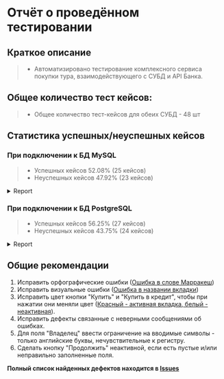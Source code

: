 # Отчёт о проведённом тестировании

## Краткое описание
> * Автоматизировано тестирование комплексного сервиса покупки тура, взаимодействующего с СУБД и API Банка.

## Общее количество тест кейсов:
> * Общее количество тест-кейсов для обеих СУБД - 48 шт

## Статистика успешных/неуспешных кейсов

### При подключении к БД MySQL
> * Успешных кейсов 52.08% (25 кейсов)
> * Неуспешных кейсов 47.92% (23 кейсов)
<details>
   <summary>Report</summary>

![ScreenShot](png/mysql.png)

</details>

### При подключении к БД PostgreSQL
> * Успешных кейсов 56.25% (27 кейсов)
> * Неуспешных кейсов 43.75% (24 кейсов)
<details>
   <summary>Report</summary>

![ScreenShot](png/PostgreSQL.png)

</details>

## Общие рекомендации
1. Исправить орфографические ошибки ([Ошибка в слове Марракеш](https://github.com/Elena-63/DiplomaProject/issues/1))
2. Исправить визуальные ошибки ([Ошибка в названии вкладки](https://github.com/Elena-63/DiplomaProject/issues/4))
3. Исправить цвет кнопки "Купить" и "Купить в кредит", чтобы при нажатии они меняли цвет ([Красный - активная вкладка, белый - неактивная](https://github.com/Elena-63/DiplomaProject/issues/3)).
3. Исправить дефекты связанные с неверными сообщениями об ошибках.
4. Для поля "Владелец" ввести ограничение на вводимые символы - только английские буквы, нечувствительные к регистру.
5. Сделать кнопку "Продолжить" неактивной, если есть пустые и/или неправильно заполненные поля.

**Полный список найденных дефектов находится в [Issues](https://github.com/Elena-63/DiplomaProject/issues)**